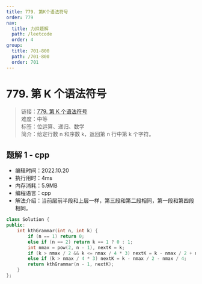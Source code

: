 ```yaml
---
title: 779. 第K个语法符号
order: 779
nav:
  title: 力扣题解
  path: /leetcode
  order: 4
group:
  title: 701-800
  path: /701-800
  order: 701
---
```


# 779. 第 K 个语法符号

> 链接：[779. 第 K 个语法符号](https://leetcode.cn/problems/k-th-symbol-in-grammar/)  
> 难度：中等  
> 标签：位运算、递归、数学  
> 简介：给定行数 n 和序数 k，返回第 n 行中第 k 个字符。

## 题解 1 - cpp

- 编辑时间：2022.10.20
- 执行用时：4ms
- 内存消耗：5.9MB
- 编程语言：cpp
- 解法介绍：当前层前半段和上层一样，第三段和第二段相同，第一段和第四段相同。

```cpp
class Solution {
public:
    int kthGrammar(int n, int k) {
        if (n == 1) return 0;
        else if (n == 2) return k == 1 ? 0 : 1;
        int nmax = pow(2, n - 1), nextK = k;
        if (k > nmax / 2 && k <= nmax / 4 * 3) nextK = k - nmax / 2 + nmax / 4;
        else if (k > nmax / 4 * 3) nextK = k - nmax / 2 - nmax / 4;
        return kthGrammar(n - 1, nextK);
    }
};
```
